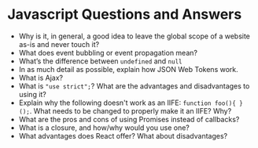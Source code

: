 # Javascript Questions and Answers

* Why is it, in general, a good idea to leave the global scope of a website as-is and never touch it?
* What does event bubbling or event propagation mean?
* What’s the difference between `undefined` and `null`
* In as much detail as possible, explain how JSON Web Tokens work.
* What is Ajax?
* What is `"use strict";`? What are the advantages and disadvantages to using it?
* Explain why the following doesn't work as an IIFE: `function foo(){ }();`. What needs to be changed to properly make it an IIFE? Why?
* What are the pros and cons of using Promises instead of callbacks?
* What is a closure, and how/why would you use one?
* What advantages does React offer? What about disadvantages?
